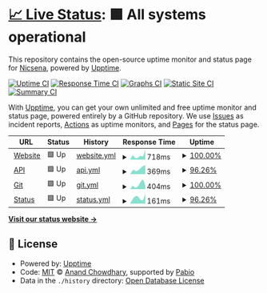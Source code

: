 # [📈 Live Status](https://status.nicsena.tk): <!--live status--> **🟩 All systems operational**

This repository contains the open-source uptime monitor and status page for [Nicsena](https://nicsena.tk/), powered by [Upptime](https://github.com/upptime/upptime).

[![Uptime CI](https://github.com/nicsena/status/workflows/Uptime%20CI/badge.svg)](https://github.com/nicsena/status/actions?query=workflow%3A%22Uptime+CI%22)
[![Response Time CI](https://github.com/nicsena/status/workflows/Response%20Time%20CI/badge.svg)](https://github.com/nicsena/status/actions?query=workflow%3A%22Response+Time+CI%22)
[![Graphs CI](https://github.com/nicsena/status/workflows/Graphs%20CI/badge.svg)](https://github.com/nicsena/status/actions?query=workflow%3A%22Graphs+CI%22)
[![Static Site CI](https://github.com/nicsena/status/workflows/Static%20Site%20CI/badge.svg)](https://github.com/nicsena/status/actions?query=workflow%3A%22Static+Site+CI%22)
[![Summary CI](https://github.com/nicsena/status/workflows/Summary%20CI/badge.svg)](https://github.com/nicsena/status/actions?query=workflow%3A%22Summary+CI%22)

With [Upptime](https://upptime.js.org), you can get your own unlimited and free uptime monitor and status page, powered entirely by a GitHub repository. We use [Issues](https://github.com/nicsena/status/issues) as incident reports, [Actions](https://github.com/nicsena/status/actions) as uptime monitors, and [Pages](https://status.nicsena.tk) for the status page.

<!--start: status pages-->
<!-- This summary is generated by Upptime (https://github.com/upptime/upptime) -->
<!-- Do not edit this manually, your changes will be overwritten -->
<!-- prettier-ignore -->
| URL | Status | History | Response Time | Uptime |
| --- | ------ | ------- | ------------- | ------ |
| <img alt="" src="https://icons.duckduckgo.com/ip3/nicsena.tk.ico" height="13"> [Website](https://nicsena.tk/) | 🟩 Up | [website.yml](https://github.com/Nicsena/status/commits/HEAD/history/website.yml) | <details><summary><img alt="Response time graph" src="./graphs/website/response-time-week.png" height="20"> 718ms</summary><br><a href="https://status.nicsena.tk/history/website"><img alt="Response time 718" src="https://img.shields.io/endpoint?url=https%3A%2F%2Fraw.githubusercontent.com%2FNicsena%2Fstatus%2FHEAD%2Fapi%2Fwebsite%2Fresponse-time.json"></a><br><a href="https://status.nicsena.tk/history/website"><img alt="24-hour response time 718" src="https://img.shields.io/endpoint?url=https%3A%2F%2Fraw.githubusercontent.com%2FNicsena%2Fstatus%2FHEAD%2Fapi%2Fwebsite%2Fresponse-time-day.json"></a><br><a href="https://status.nicsena.tk/history/website"><img alt="7-day response time 718" src="https://img.shields.io/endpoint?url=https%3A%2F%2Fraw.githubusercontent.com%2FNicsena%2Fstatus%2FHEAD%2Fapi%2Fwebsite%2Fresponse-time-week.json"></a><br><a href="https://status.nicsena.tk/history/website"><img alt="30-day response time 718" src="https://img.shields.io/endpoint?url=https%3A%2F%2Fraw.githubusercontent.com%2FNicsena%2Fstatus%2FHEAD%2Fapi%2Fwebsite%2Fresponse-time-month.json"></a><br><a href="https://status.nicsena.tk/history/website"><img alt="1-year response time 718" src="https://img.shields.io/endpoint?url=https%3A%2F%2Fraw.githubusercontent.com%2FNicsena%2Fstatus%2FHEAD%2Fapi%2Fwebsite%2Fresponse-time-year.json"></a></details> | <details><summary><a href="https://status.nicsena.tk/history/website">100.00%</a></summary><a href="https://status.nicsena.tk/history/website"><img alt="All-time uptime 100.00%" src="https://img.shields.io/endpoint?url=https%3A%2F%2Fraw.githubusercontent.com%2FNicsena%2Fstatus%2FHEAD%2Fapi%2Fwebsite%2Fuptime.json"></a><br><a href="https://status.nicsena.tk/history/website"><img alt="24-hour uptime 100.00%" src="https://img.shields.io/endpoint?url=https%3A%2F%2Fraw.githubusercontent.com%2FNicsena%2Fstatus%2FHEAD%2Fapi%2Fwebsite%2Fuptime-day.json"></a><br><a href="https://status.nicsena.tk/history/website"><img alt="7-day uptime 100.00%" src="https://img.shields.io/endpoint?url=https%3A%2F%2Fraw.githubusercontent.com%2FNicsena%2Fstatus%2FHEAD%2Fapi%2Fwebsite%2Fuptime-week.json"></a><br><a href="https://status.nicsena.tk/history/website"><img alt="30-day uptime 100.00%" src="https://img.shields.io/endpoint?url=https%3A%2F%2Fraw.githubusercontent.com%2FNicsena%2Fstatus%2FHEAD%2Fapi%2Fwebsite%2Fuptime-month.json"></a><br><a href="https://status.nicsena.tk/history/website"><img alt="1-year uptime 100.00%" src="https://img.shields.io/endpoint?url=https%3A%2F%2Fraw.githubusercontent.com%2FNicsena%2Fstatus%2FHEAD%2Fapi%2Fwebsite%2Fuptime-year.json"></a></details>
| <img alt="" src="https://icons.duckduckgo.com/ip3/api.nicsena.tk.ico" height="13"> [API](https://api.nicsena.tk/) | 🟩 Up | [api.yml](https://github.com/Nicsena/status/commits/HEAD/history/api.yml) | <details><summary><img alt="Response time graph" src="./graphs/api/response-time-week.png" height="20"> 369ms</summary><br><a href="https://status.nicsena.tk/history/api"><img alt="Response time 369" src="https://img.shields.io/endpoint?url=https%3A%2F%2Fraw.githubusercontent.com%2FNicsena%2Fstatus%2FHEAD%2Fapi%2Fapi%2Fresponse-time.json"></a><br><a href="https://status.nicsena.tk/history/api"><img alt="24-hour response time 369" src="https://img.shields.io/endpoint?url=https%3A%2F%2Fraw.githubusercontent.com%2FNicsena%2Fstatus%2FHEAD%2Fapi%2Fapi%2Fresponse-time-day.json"></a><br><a href="https://status.nicsena.tk/history/api"><img alt="7-day response time 369" src="https://img.shields.io/endpoint?url=https%3A%2F%2Fraw.githubusercontent.com%2FNicsena%2Fstatus%2FHEAD%2Fapi%2Fapi%2Fresponse-time-week.json"></a><br><a href="https://status.nicsena.tk/history/api"><img alt="30-day response time 369" src="https://img.shields.io/endpoint?url=https%3A%2F%2Fraw.githubusercontent.com%2FNicsena%2Fstatus%2FHEAD%2Fapi%2Fapi%2Fresponse-time-month.json"></a><br><a href="https://status.nicsena.tk/history/api"><img alt="1-year response time 369" src="https://img.shields.io/endpoint?url=https%3A%2F%2Fraw.githubusercontent.com%2FNicsena%2Fstatus%2FHEAD%2Fapi%2Fapi%2Fresponse-time-year.json"></a></details> | <details><summary><a href="https://status.nicsena.tk/history/api">96.26%</a></summary><a href="https://status.nicsena.tk/history/api"><img alt="All-time uptime 96.26%" src="https://img.shields.io/endpoint?url=https%3A%2F%2Fraw.githubusercontent.com%2FNicsena%2Fstatus%2FHEAD%2Fapi%2Fapi%2Fuptime.json"></a><br><a href="https://status.nicsena.tk/history/api"><img alt="24-hour uptime 96.26%" src="https://img.shields.io/endpoint?url=https%3A%2F%2Fraw.githubusercontent.com%2FNicsena%2Fstatus%2FHEAD%2Fapi%2Fapi%2Fuptime-day.json"></a><br><a href="https://status.nicsena.tk/history/api"><img alt="7-day uptime 96.26%" src="https://img.shields.io/endpoint?url=https%3A%2F%2Fraw.githubusercontent.com%2FNicsena%2Fstatus%2FHEAD%2Fapi%2Fapi%2Fuptime-week.json"></a><br><a href="https://status.nicsena.tk/history/api"><img alt="30-day uptime 96.26%" src="https://img.shields.io/endpoint?url=https%3A%2F%2Fraw.githubusercontent.com%2FNicsena%2Fstatus%2FHEAD%2Fapi%2Fapi%2Fuptime-month.json"></a><br><a href="https://status.nicsena.tk/history/api"><img alt="1-year uptime 96.26%" src="https://img.shields.io/endpoint?url=https%3A%2F%2Fraw.githubusercontent.com%2FNicsena%2Fstatus%2FHEAD%2Fapi%2Fapi%2Fuptime-year.json"></a></details>
| <img alt="" src="https://icons.duckduckgo.com/ip3/git.nicsena.tk.ico" height="13"> [Git](https://git.nicsena.tk/) | 🟩 Up | [git.yml](https://github.com/Nicsena/status/commits/HEAD/history/git.yml) | <details><summary><img alt="Response time graph" src="./graphs/git/response-time-week.png" height="20"> 404ms</summary><br><a href="https://status.nicsena.tk/history/git"><img alt="Response time 404" src="https://img.shields.io/endpoint?url=https%3A%2F%2Fraw.githubusercontent.com%2FNicsena%2Fstatus%2FHEAD%2Fapi%2Fgit%2Fresponse-time.json"></a><br><a href="https://status.nicsena.tk/history/git"><img alt="24-hour response time 404" src="https://img.shields.io/endpoint?url=https%3A%2F%2Fraw.githubusercontent.com%2FNicsena%2Fstatus%2FHEAD%2Fapi%2Fgit%2Fresponse-time-day.json"></a><br><a href="https://status.nicsena.tk/history/git"><img alt="7-day response time 404" src="https://img.shields.io/endpoint?url=https%3A%2F%2Fraw.githubusercontent.com%2FNicsena%2Fstatus%2FHEAD%2Fapi%2Fgit%2Fresponse-time-week.json"></a><br><a href="https://status.nicsena.tk/history/git"><img alt="30-day response time 404" src="https://img.shields.io/endpoint?url=https%3A%2F%2Fraw.githubusercontent.com%2FNicsena%2Fstatus%2FHEAD%2Fapi%2Fgit%2Fresponse-time-month.json"></a><br><a href="https://status.nicsena.tk/history/git"><img alt="1-year response time 404" src="https://img.shields.io/endpoint?url=https%3A%2F%2Fraw.githubusercontent.com%2FNicsena%2Fstatus%2FHEAD%2Fapi%2Fgit%2Fresponse-time-year.json"></a></details> | <details><summary><a href="https://status.nicsena.tk/history/git">100.00%</a></summary><a href="https://status.nicsena.tk/history/git"><img alt="All-time uptime 100.00%" src="https://img.shields.io/endpoint?url=https%3A%2F%2Fraw.githubusercontent.com%2FNicsena%2Fstatus%2FHEAD%2Fapi%2Fgit%2Fuptime.json"></a><br><a href="https://status.nicsena.tk/history/git"><img alt="24-hour uptime 100.00%" src="https://img.shields.io/endpoint?url=https%3A%2F%2Fraw.githubusercontent.com%2FNicsena%2Fstatus%2FHEAD%2Fapi%2Fgit%2Fuptime-day.json"></a><br><a href="https://status.nicsena.tk/history/git"><img alt="7-day uptime 100.00%" src="https://img.shields.io/endpoint?url=https%3A%2F%2Fraw.githubusercontent.com%2FNicsena%2Fstatus%2FHEAD%2Fapi%2Fgit%2Fuptime-week.json"></a><br><a href="https://status.nicsena.tk/history/git"><img alt="30-day uptime 100.00%" src="https://img.shields.io/endpoint?url=https%3A%2F%2Fraw.githubusercontent.com%2FNicsena%2Fstatus%2FHEAD%2Fapi%2Fgit%2Fuptime-month.json"></a><br><a href="https://status.nicsena.tk/history/git"><img alt="1-year uptime 100.00%" src="https://img.shields.io/endpoint?url=https%3A%2F%2Fraw.githubusercontent.com%2FNicsena%2Fstatus%2FHEAD%2Fapi%2Fgit%2Fuptime-year.json"></a></details>
| <img alt="" src="https://icons.duckduckgo.com/ip3/status.nicsena.tk.ico" height="13"> [Status](https://status.nicsena.tk/) | 🟩 Up | [status.yml](https://github.com/Nicsena/status/commits/HEAD/history/status.yml) | <details><summary><img alt="Response time graph" src="./graphs/status/response-time-week.png" height="20"> 161ms</summary><br><a href="https://status.nicsena.tk/history/status"><img alt="Response time 161" src="https://img.shields.io/endpoint?url=https%3A%2F%2Fraw.githubusercontent.com%2FNicsena%2Fstatus%2FHEAD%2Fapi%2Fstatus%2Fresponse-time.json"></a><br><a href="https://status.nicsena.tk/history/status"><img alt="24-hour response time 161" src="https://img.shields.io/endpoint?url=https%3A%2F%2Fraw.githubusercontent.com%2FNicsena%2Fstatus%2FHEAD%2Fapi%2Fstatus%2Fresponse-time-day.json"></a><br><a href="https://status.nicsena.tk/history/status"><img alt="7-day response time 161" src="https://img.shields.io/endpoint?url=https%3A%2F%2Fraw.githubusercontent.com%2FNicsena%2Fstatus%2FHEAD%2Fapi%2Fstatus%2Fresponse-time-week.json"></a><br><a href="https://status.nicsena.tk/history/status"><img alt="30-day response time 161" src="https://img.shields.io/endpoint?url=https%3A%2F%2Fraw.githubusercontent.com%2FNicsena%2Fstatus%2FHEAD%2Fapi%2Fstatus%2Fresponse-time-month.json"></a><br><a href="https://status.nicsena.tk/history/status"><img alt="1-year response time 161" src="https://img.shields.io/endpoint?url=https%3A%2F%2Fraw.githubusercontent.com%2FNicsena%2Fstatus%2FHEAD%2Fapi%2Fstatus%2Fresponse-time-year.json"></a></details> | <details><summary><a href="https://status.nicsena.tk/history/status">96.26%</a></summary><a href="https://status.nicsena.tk/history/status"><img alt="All-time uptime 96.26%" src="https://img.shields.io/endpoint?url=https%3A%2F%2Fraw.githubusercontent.com%2FNicsena%2Fstatus%2FHEAD%2Fapi%2Fstatus%2Fuptime.json"></a><br><a href="https://status.nicsena.tk/history/status"><img alt="24-hour uptime 96.26%" src="https://img.shields.io/endpoint?url=https%3A%2F%2Fraw.githubusercontent.com%2FNicsena%2Fstatus%2FHEAD%2Fapi%2Fstatus%2Fuptime-day.json"></a><br><a href="https://status.nicsena.tk/history/status"><img alt="7-day uptime 96.26%" src="https://img.shields.io/endpoint?url=https%3A%2F%2Fraw.githubusercontent.com%2FNicsena%2Fstatus%2FHEAD%2Fapi%2Fstatus%2Fuptime-week.json"></a><br><a href="https://status.nicsena.tk/history/status"><img alt="30-day uptime 96.26%" src="https://img.shields.io/endpoint?url=https%3A%2F%2Fraw.githubusercontent.com%2FNicsena%2Fstatus%2FHEAD%2Fapi%2Fstatus%2Fuptime-month.json"></a><br><a href="https://status.nicsena.tk/history/status"><img alt="1-year uptime 96.26%" src="https://img.shields.io/endpoint?url=https%3A%2F%2Fraw.githubusercontent.com%2FNicsena%2Fstatus%2FHEAD%2Fapi%2Fstatus%2Fuptime-year.json"></a></details>

<!--end: status pages-->

[**Visit our status website →**](https://status.nicsena.tk)

## 📄 License

- Powered by: [Upptime](https://github.com/upptime/upptime)
- Code: [MIT](./LICENSE) © [Anand Chowdhary](https://anandchowdhary.com), supported by [Pabio](https://pabio.com)
- Data in the `./history` directory: [Open Database License](https://opendatacommons.org/licenses/odbl/1-0/)
